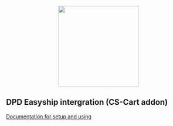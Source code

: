 <p align="center"><img src="https://github.com/suncho26/dpd-easyship-cscart-addon/raw/master/design/backend/media/images/addons/dpd_easyship/dpd_logo.png" width="220"></p>

## DPD Easyship intergration (CS-Cart addon)

<a href="https://github.com/suncho26/dpd-easyship-cscart-addon/raw/master/docs/DPD%20Easyship%20addon%20for%20CS-Cart.pdf">Documentation for setup and using</a>
